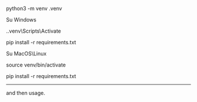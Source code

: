 python3 -m venv .venv

Su Windows

.\.venv\Scripts\Activate

pip install -r requirements.txt



Su MacOS\Linux

source venv/bin/activate

pip install -r requirements.txt



----------
and then usage.